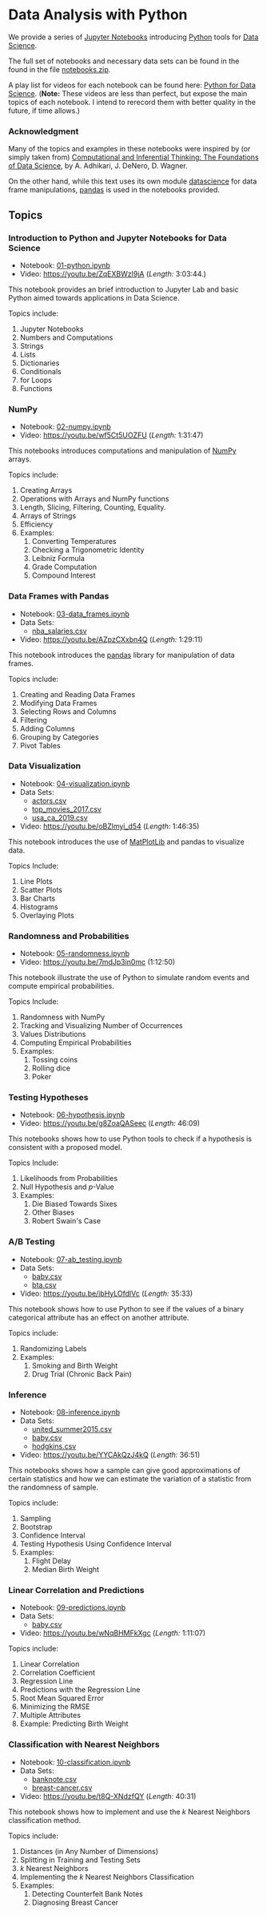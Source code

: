 # Data Analysis with Python

We provide a series of [Jupyter Notebooks](https://jupyter.org/) introducing [Python](https://jupyter.org/) tools for [Data Science](https://en.wikipedia.org/wiki/Data_science).

The full set of notebooks and necessary data sets can be found in the found in the file [notebooks.zip](notebooks.zip).

A play list for videos for each notebook can be found here: [Python for Data Science](https://youtube.com/playlist?list=PL0hG_ZfAGizsv8VvBSwgu7zUVhko35cUE).  (**Note:** These videos are less than perfect, but expose the main topics of each notebook.  I intend to rerecord them with better quality in the future, if time allows.)


### Acknowledgment

Many of the topics and examples in these notebooks were inspired by (or simply taken from) [Computational and Inferential Thinking: The Foundations of Data Science](https://inferentialthinking.com/chapters/intro.html), by A. Adhikari, J. DeNero, D. Wagner.

On the other hand, while this text uses its own module [datascience](http://www.data8.org/datascience/) for data frame manipulations, [pandas](https://pandas.pydata.org/) is used in the notebooks provided.

## Topics

### Introduction to Python and Jupyter Notebooks for Data Science

- Notebook: [01-python.ipynb](notebooks/01-python.ipynb)
- Video: https://youtu.be/ZqEXBWzI9jA (*Length:* 3:03:44.)

This notebook provides an brief introduction to Jupyter Lab and basic Python aimed towards applications in Data Science.

Topics include:

1. Jupyter Notebooks
2. Numbers and Computations
3. Strings
4. Lists
5. Dictionaries
6. Conditionals
7. for Loops
8. Functions


### NumPy

- Notebook: [02-numpy.ipynb](notebooks/02-numpy.ipynb)
- Video: https://youtu.be/wf5Ct5UOZFU (*Length:* 1:31:47)

This notebooks introduces computations and manipulation of [NumPy](https://numpy.org/) arrays.

Topics include:

1. Creating Arrays
2. Operations with Arrays and NumPy functions
3. Length, Slicing, Filtering, Counting, Equality.
4. Arrays of Strings
5. Efficiency
6. Examples:
   1. Converting Temperatures
   2. Checking a Trigonometric Identity
   3. Leibniz Formula
   4. Grade Computation
   5. Compound Interest

### Data Frames with Pandas

- Notebook: [03-data_frames.ipynb](notebooks/03-data_frames.ipynb)
- Data Sets:
  - [nba_salaries.csv](notebooks/nba_salaries.csv)
- Video: https://youtu.be/AZpzCXxbn4Q (*Length:* 1:29:11)

This notebook introduces the [pandas](https://pandas.pydata.org/) library for manipulation of data frames.

Topics include:

1. Creating and Reading Data Frames
2. Modifying Data Frames
3. Selecting Rows and Columns
4. Filtering
5. Adding Columns
6. Grouping by Categories
7. Pivot Tables


### Data Visualization

- Notebook: [04-visualization.ipynb](notebooks/04-visualization.ipynb)
- Data Sets:
  - [actors.csv](notebooks/actors.csv)
  - [top_movies_2017.csv](notebooks/top_movies_2017.csv)
  - [usa_ca_2019.csv](notebooks/usa_ca_2019.csv)
- Video: https://youtu.be/oBZlmyi_d54 (*Length:* 1:46:35)

This notebook introduces the use of [MatPlotLib](https://matplotlib.org/) and pandas to visualize data.

Topics Include:

1. Line Plots
2. Scatter Plots
3. Bar Charts
4. Histograms
5. Overlaying Plots


### Randomness and Probabilities

- Notebook: [05-randomness.ipynb](notebooks/05-randomness.ipynb)
- Video: https://youtu.be/7mdJp3in0mc (1:12:50)

This notebook illustrate the use of Python to simulate random events and compute empirical probabilities.

Topics Include:

1. Randomness with NumPy
2. Tracking and Visualizing Number of Occurrences
3. Values Distributions
4. Computing Empirical Probabilities
5. Examples:
   1. Tossing coins
   2. Rolling dice
   3. Poker


### Testing Hypotheses

- Notebook: [06-hypothesis.ipynb](notebooks/06-hypothesis.ipynb)
- Video: https://youtu.be/g8ZoaQASeec (*Length:* 46:09)

This notebooks shows how to use Python tools to check if a hypothesis is consistent with a proposed model.

Topics Include:

1. Likelihoods from Probabilities
2. Null Hypothesis and *p*-Value
3. Examples:
   1. Die Biased Towards Sixes
   2. Other Biases
   3. Robert Swain's Case



### A/B Testing

- Notebook: [07-ab_testing.ipynb](notebooks/07-ab_testing.ipynb)
- Data Sets:
  - [baby.csv](notebooks/baby.csv)
  - [bta.csv](notebooks/bta.csv)
- Video: https://youtu.be/ibHyLOfdlVc (*Length:* 35:33)

This notebook shows how to use Python to see if the values of a binary categorical attribute has an effect on another attribute.

Topics include:

1. Randomizing Labels
2. Examples:
   1. Smoking and Birth Weight
   2. Drug Trial (Chronic Back Pain)


### Inference

- Notebook: [08-inference.ipynb](notebooks/08-inference.ipynb)
- Data Sets:
  - [united_summer2015.csv](notebooks/united_summer2015.csv)
  - [baby.csv](notebooks/baby.csv)
  - [hodgkins.csv](notebooks/hodgkins.csv)
- Video: https://youtu.be/YYCAkQzJ4kQ (*Length:* 36:51)

This notebooks shows how a sample can give good approximations of certain statistics and how we can estimate the variation of a statistic from the randomness of sample.

Topics include:

1. Sampling
2. Bootstrap
3. Confidence Interval
4. Testing Hypothesis Using Confidence Interval
5. Examples:
   1. Flight Delay
   2. Median Birth Weight


### Linear Correlation and Predictions

- Notebook: [09-predictions.ipynb](notebooks/09-predictions.ipynb)
- Data Sets:
  - [baby.csv](notebooks/baby.csv)
- Video: https://youtu.be/wNqBHMFkXgc  (*Length:* 1:11:07)

Topics include:

1. Linear Correlation
2. Correlation Coefficient
3. Regression Line
4. Predictions with the Regression Line
5. Root Mean Squared Error
6. Minimizing the RMSE
7. Multiple Attributes
8. Example: Predicting Birth Weight


### Classification with Nearest Neighbors

- Notebook: [10-classification.ipynb](notebooks/10-classification.ipynb)
- Data Sets:
  - [banknote.csv](notebooks/banknote.csv)
  - [breast-cancer.csv](notebooks/breast-cancer.csv)
- Video: https://youtu.be/t8Q-XNdzfQY (*Length:* 40:31)

This notebook shows how to implement and use the *k* Nearest Neighbors classification method.

Topics include:

1. Distances (in Any Number of Dimensions)
2. Splitting in Training and Testing Sets
3. *k* Nearest Neighbors
4. Implementing the *k* Nearest Neighbors Classification
5. Examples:
   1. Detecting Counterfeit Bank Notes
   2. Diagnosing Breast Cancer
